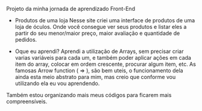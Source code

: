Projeto da minha jornada de aprendizado Front-End

- Produtos de uma loja
Nesse site criei uma interface de produtos de uma loja de óculos. Onde você consegue ver seus produtos e listar eles a partir do seu menor/maior preço, maior avaliação e quantidade de pedidos.


- Oque eu aprendi?
Aprendi a utilização de Arrays, sem precisar criar varias variáveis para cada um, e também poder aplicar ações em cada item do array, colocar em ordem crescente, procurar algum item, etc. As famosas Arrow function ( => ), são bem uteis, o funcionamento dela ainda esta meio abstrato para mim, mas creio que conforme vou utilizando ela eu vou aprendendo.

Também estou organizando mais meus códigos para ficarem mais compreensíveis.